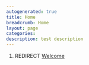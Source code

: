 ```yaml
---
autogenerated: true
title: Home
breadcrumb: Home
layout: page
categories: 
description: test description
---
```


1.  REDIRECT [Welcome](Welcome "wikilink")
